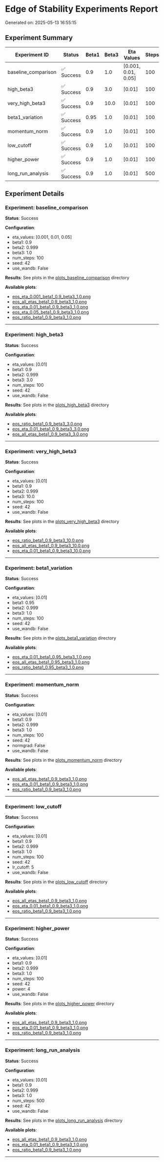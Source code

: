 # Edge of Stability Experiments Report

Generated on: 2025-05-13 16:55:15

## Experiment Summary

| Experiment ID | Status | Beta1 | Beta3 | Eta Values | Steps | Plots |
|--------------|--------|-------|-------|------------|-------|-------|
| baseline_comparison | ✅ Success | 0.9 | 1.0 | [0.001, 0.01, 0.05] | 100 | [plots_baseline_comparison](plots_baseline_comparison) |
| high_beta3 | ✅ Success | 0.9 | 3.0 | [0.01] | 100 | [plots_high_beta3](plots_high_beta3) |
| very_high_beta3 | ✅ Success | 0.9 | 10.0 | [0.01] | 100 | [plots_very_high_beta3](plots_very_high_beta3) |
| beta1_variation | ✅ Success | 0.95 | 1.0 | [0.01] | 100 | [plots_beta1_variation](plots_beta1_variation) |
| momentum_norm | ✅ Success | 0.9 | 1.0 | [0.01] | 100 | [plots_momentum_norm](plots_momentum_norm) |
| low_cutoff | ✅ Success | 0.9 | 1.0 | [0.01] | 100 | [plots_low_cutoff](plots_low_cutoff) |
| higher_power | ✅ Success | 0.9 | 1.0 | [0.01] | 100 | [plots_higher_power](plots_higher_power) |
| long_run_analysis | ✅ Success | 0.9 | 1.0 | [0.01] | 500 | [plots_long_run_analysis](plots_long_run_analysis) |

## Experiment Details

### Experiment: baseline_comparison

**Status**: Success

**Configuration**:
- eta_values: [0.001, 0.01, 0.05]
- beta1: 0.9
- beta2: 0.999
- beta3: 1.0
- num_steps: 100
- seed: 42
- use_wandb: False

**Results**: See plots in the [plots_baseline_comparison](plots_baseline_comparison) directory

**Available plots**:

- [eos_eta_0.001_beta1_0.9_beta3_1.0.png](plots_baseline_comparison/eos_eta_0.001_beta1_0.9_beta3_1.0.png)
- [eos_all_etas_beta1_0.9_beta3_1.0.png](plots_baseline_comparison/eos_all_etas_beta1_0.9_beta3_1.0.png)
- [eos_eta_0.01_beta1_0.9_beta3_1.0.png](plots_baseline_comparison/eos_eta_0.01_beta1_0.9_beta3_1.0.png)
- [eos_eta_0.05_beta1_0.9_beta3_1.0.png](plots_baseline_comparison/eos_eta_0.05_beta1_0.9_beta3_1.0.png)
- [eos_ratio_beta1_0.9_beta3_1.0.png](plots_baseline_comparison/eos_ratio_beta1_0.9_beta3_1.0.png)

---

### Experiment: high_beta3

**Status**: Success

**Configuration**:
- eta_values: [0.01]
- beta1: 0.9
- beta2: 0.999
- beta3: 3.0
- num_steps: 100
- seed: 42
- use_wandb: False

**Results**: See plots in the [plots_high_beta3](plots_high_beta3) directory

**Available plots**:

- [eos_ratio_beta1_0.9_beta3_3.0.png](plots_high_beta3/eos_ratio_beta1_0.9_beta3_3.0.png)
- [eos_eta_0.01_beta1_0.9_beta3_3.0.png](plots_high_beta3/eos_eta_0.01_beta1_0.9_beta3_3.0.png)
- [eos_all_etas_beta1_0.9_beta3_3.0.png](plots_high_beta3/eos_all_etas_beta1_0.9_beta3_3.0.png)

---

### Experiment: very_high_beta3

**Status**: Success

**Configuration**:
- eta_values: [0.01]
- beta1: 0.9
- beta2: 0.999
- beta3: 10.0
- num_steps: 100
- seed: 42
- use_wandb: False

**Results**: See plots in the [plots_very_high_beta3](plots_very_high_beta3) directory

**Available plots**:

- [eos_ratio_beta1_0.9_beta3_10.0.png](plots_very_high_beta3/eos_ratio_beta1_0.9_beta3_10.0.png)
- [eos_all_etas_beta1_0.9_beta3_10.0.png](plots_very_high_beta3/eos_all_etas_beta1_0.9_beta3_10.0.png)
- [eos_eta_0.01_beta1_0.9_beta3_10.0.png](plots_very_high_beta3/eos_eta_0.01_beta1_0.9_beta3_10.0.png)

---

### Experiment: beta1_variation

**Status**: Success

**Configuration**:
- eta_values: [0.01]
- beta1: 0.95
- beta2: 0.999
- beta3: 1.0
- num_steps: 100
- seed: 42
- use_wandb: False

**Results**: See plots in the [plots_beta1_variation](plots_beta1_variation) directory

**Available plots**:

- [eos_eta_0.01_beta1_0.95_beta3_1.0.png](plots_beta1_variation/eos_eta_0.01_beta1_0.95_beta3_1.0.png)
- [eos_all_etas_beta1_0.95_beta3_1.0.png](plots_beta1_variation/eos_all_etas_beta1_0.95_beta3_1.0.png)
- [eos_ratio_beta1_0.95_beta3_1.0.png](plots_beta1_variation/eos_ratio_beta1_0.95_beta3_1.0.png)

---

### Experiment: momentum_norm

**Status**: Success

**Configuration**:
- eta_values: [0.01]
- beta1: 0.9
- beta2: 0.999
- beta3: 1.0
- num_steps: 100
- seed: 42
- normgrad: False
- use_wandb: False

**Results**: See plots in the [plots_momentum_norm](plots_momentum_norm) directory

**Available plots**:

- [eos_all_etas_beta1_0.9_beta3_1.0.png](plots_momentum_norm/eos_all_etas_beta1_0.9_beta3_1.0.png)
- [eos_eta_0.01_beta1_0.9_beta3_1.0.png](plots_momentum_norm/eos_eta_0.01_beta1_0.9_beta3_1.0.png)
- [eos_ratio_beta1_0.9_beta3_1.0.png](plots_momentum_norm/eos_ratio_beta1_0.9_beta3_1.0.png)

---

### Experiment: low_cutoff

**Status**: Success

**Configuration**:
- eta_values: [0.01]
- beta1: 0.9
- beta2: 0.999
- beta3: 1.0
- num_steps: 100
- seed: 42
- lr_cutoff: 5
- use_wandb: False

**Results**: See plots in the [plots_low_cutoff](plots_low_cutoff) directory

**Available plots**:

- [eos_all_etas_beta1_0.9_beta3_1.0.png](plots_low_cutoff/eos_all_etas_beta1_0.9_beta3_1.0.png)
- [eos_eta_0.01_beta1_0.9_beta3_1.0.png](plots_low_cutoff/eos_eta_0.01_beta1_0.9_beta3_1.0.png)
- [eos_ratio_beta1_0.9_beta3_1.0.png](plots_low_cutoff/eos_ratio_beta1_0.9_beta3_1.0.png)

---

### Experiment: higher_power

**Status**: Success

**Configuration**:
- eta_values: [0.01]
- beta1: 0.9
- beta2: 0.999
- beta3: 1.0
- num_steps: 100
- seed: 42
- power: 4
- use_wandb: False

**Results**: See plots in the [plots_higher_power](plots_higher_power) directory

**Available plots**:

- [eos_all_etas_beta1_0.9_beta3_1.0.png](plots_higher_power/eos_all_etas_beta1_0.9_beta3_1.0.png)
- [eos_eta_0.01_beta1_0.9_beta3_1.0.png](plots_higher_power/eos_eta_0.01_beta1_0.9_beta3_1.0.png)
- [eos_ratio_beta1_0.9_beta3_1.0.png](plots_higher_power/eos_ratio_beta1_0.9_beta3_1.0.png)

---

### Experiment: long_run_analysis

**Status**: Success

**Configuration**:
- eta_values: [0.01]
- beta1: 0.9
- beta2: 0.999
- beta3: 1.0
- num_steps: 500
- seed: 42
- use_wandb: False

**Results**: See plots in the [plots_long_run_analysis](plots_long_run_analysis) directory

**Available plots**:

- [eos_all_etas_beta1_0.9_beta3_1.0.png](plots_long_run_analysis/eos_all_etas_beta1_0.9_beta3_1.0.png)
- [eos_eta_0.01_beta1_0.9_beta3_1.0.png](plots_long_run_analysis/eos_eta_0.01_beta1_0.9_beta3_1.0.png)
- [eos_ratio_beta1_0.9_beta3_1.0.png](plots_long_run_analysis/eos_ratio_beta1_0.9_beta3_1.0.png)

---

